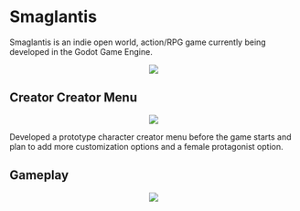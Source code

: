# Smaglantis
 
Smaglantis is an indie open world, action/RPG game currently being developed in the Godot Game Engine. 

<p align="center">
  <img src="Menu.gif"/>
</p>

## Creator Creator Menu

<p align="center">
  <img src="Character Creator.gif"/>
</p>


Developed a prototype character creator menu before the game starts and plan to add more customization options and a female protagonist option. 

## Gameplay

<p align="center">
  <img src="Gameplay.gif"/>
</p>

